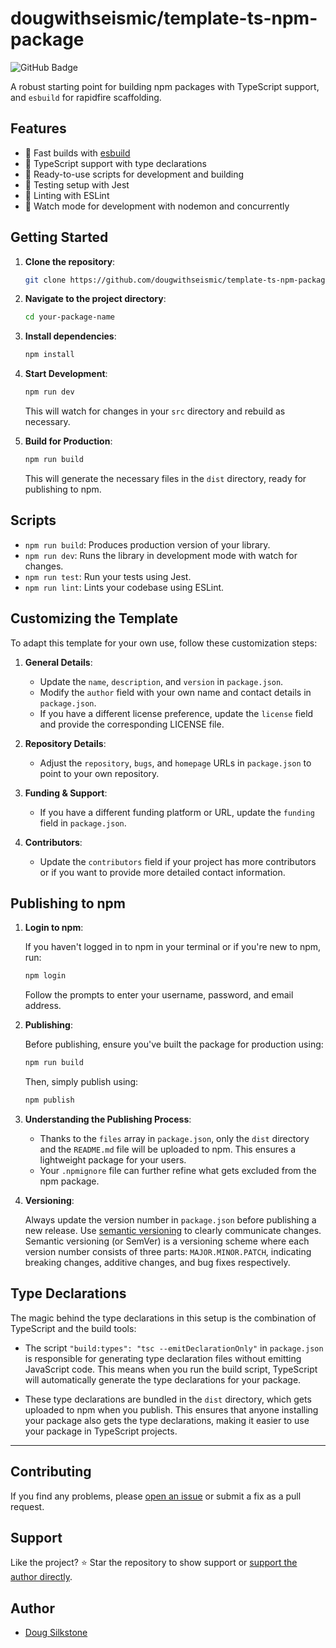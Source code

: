 # dougwithseismic/template-ts-npm-package

![GitHub Badge](https://img.shields.io/github/stars/dougwithseismic/template-ts-npm-package?style=social&label=Star)

A robust starting point for building npm packages with TypeScript support, and `esbuild` for rapidfire scaffolding.

## Features

- 🚀 Fast builds with [esbuild](https://esbuild.github.io/)
- 🦾 TypeScript support with type declarations
- 🚦 Ready-to-use scripts for development and building
- 🧪 Testing setup with Jest
- 📜 Linting with ESLint
- 🔄 Watch mode for development with nodemon and concurrently

## Getting Started

1. **Clone the repository**:

   ```bash
   git clone https://github.com/dougwithseismic/template-ts-npm-package.git your-package-name
   ```

2. **Navigate to the project directory**:

   ```bash
   cd your-package-name
   ```

3. **Install dependencies**:

   ```bash
   npm install
   ```

4. **Start Development**:

   ```bash
   npm run dev
   ```

   This will watch for changes in your `src` directory and rebuild as necessary.

5. **Build for Production**:

   ```bash
   npm run build
   ```

   This will generate the necessary files in the `dist` directory, ready for publishing to npm.

## Scripts

- `npm run build`: Produces production version of your library.
- `npm run dev`: Runs the library in development mode with watch for changes.
- `npm run test`: Run your tests using Jest.
- `npm run lint`: Lints your codebase using ESLint.

## Customizing the Template

To adapt this template for your own use, follow these customization steps:

1. **General Details**:
   - Update the `name`, `description`, and `version` in `package.json`.
   - Modify the `author` field with your own name and contact details in `package.json`.
   - If you have a different license preference, update the `license` field and provide the corresponding LICENSE file.

2. **Repository Details**:
   - Adjust the `repository`, `bugs`, and `homepage` URLs in `package.json` to point to your own repository.

3. **Funding & Support**:
   - If you have a different funding platform or URL, update the `funding` field in `package.json`.

4. **Contributors**:
   - Update the `contributors` field if your project has more contributors or if you want to provide more detailed contact information.

## Publishing to npm

1. **Login to npm**:

   If you haven't logged in to npm in your terminal or if you're new to npm, run:

   ```bash
   npm login
   ```

   Follow the prompts to enter your username, password, and email address.

2. **Publishing**:

   Before publishing, ensure you've built the package for production using:

   ```bash
   npm run build
   ```

   Then, simply publish using:

   ```bash
   npm publish
   ```

3. **Understanding the Publishing Process**:

   - Thanks to the `files` array in `package.json`, only the `dist` directory and the `README.md` file will be uploaded to npm. This ensures a lightweight package for your users.
   - Your `.npmignore` file can further refine what gets excluded from the npm package.

4. **Versioning**:

   Always update the version number in `package.json` before publishing a new release. Use [semantic versioning](https://semver.org/) to clearly communicate changes. Semantic versioning (or SemVer) is a versioning scheme where each version number consists of three parts: `MAJOR.MINOR.PATCH`, indicating breaking changes, additive changes, and bug fixes respectively.

## Type Declarations

The magic behind the type declarations in this setup is the combination of TypeScript and the build tools:

- The script `"build:types": "tsc --emitDeclarationOnly"` in `package.json` is responsible for generating type declaration files without emitting JavaScript code. This means when you run the build script, TypeScript will automatically generate the type declarations for your package.
  
- These type declarations are bundled in the `dist` directory, which gets uploaded to npm when you publish. This ensures that anyone installing your package also gets the type declarations, making it easier to use your package in TypeScript projects.

---

## Contributing

If you find any problems, please [open an issue](https://github.com/dougwithseismic/template-ts-npm-package/issues) or submit a fix as a pull request.

## Support

Like the project? ⭐ Star the repository to show support or [support the author directly](https://gimme.fan/@dougiesilkstone).

## Author

- [Doug Silkstone](https://twitter.com/dougiesilkstone)
